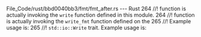 File_Code/rust/bbd0040bb3/fmt/fmt_after.rs --- Rust
264 //! function is actually invoking the `write` function defined in this module.                                                                           264 //! function is actually invoking the `write_fmt` function defined on the
265 //! Example usage is:                                                                                                                                    265 //! `std::io::Write` trait. Example usage is:

